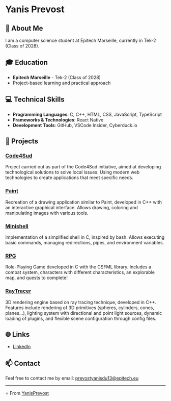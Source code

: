 # Yanis Prevost

## 👋 About Me
I am a computer science student at Epitech Marseille, currently in Tek-2 (Class of 2028).

## 🎓 Education
- **Epitech Marseille** - Tek-2 (Class of 2028)
- Project-based learning and practical approach

## 💻 Technical Skills
- **Programming Languages**: C, C++, HTML, CSS, JavaScript, TypeScript
- **Frameworks & Technologies**: React Native
- **Development Tools**: GitHub, VSCode Insider, Cyberduck.io

## 🚀 Projects
### [Code4Sud](https://github.com/YanisPrevost/Code4Sud)
Project carried out as part of the Code4Sud initiative, aimed at developing technological solutions to solve local issues. Using modern web technologies to create applications that meet specific needs.

### [Paint](https://github.com/YanisPrevost/Paint)
Recreation of a drawing application similar to Paint, developed in C++ with an interactive graphical interface. Allows drawing, coloring and manipulating images with various tools.

### [Minishell](https://github.com/YanisPrevost/Minishell)
Implementation of a simplified shell in C, inspired by bash. Allows executing basic commands, managing redirections, pipes, and environment variables.

### [RPG](https://github.com/YanisPrevost/RPG)
Role-Playing Game developed in C with the CSFML library. Includes a combat system, characters with different characteristics, an explorable map, and quests to complete!

### [RayTracer](https://github.com/YanisPrevost/RayTracer)
3D rendering engine based on ray tracing technique, developed in C++. Features include rendering of 3D primitives (spheres, cylinders, cones, planes...), lighting system with directional and point light sources, dynamic loading of plugins, and flexible scene configuration through config files.

## 🌐 Links
- [LinkedIn](https://www.linkedin.com/in/yanis-prevost-23b7002b6/)

## 📫 Contact
Feel free to contact me by email: prevostyanisdu13@epitech.eu

---
⭐️ From [YanisPrevost](https://github.com/YanisPrevost)
